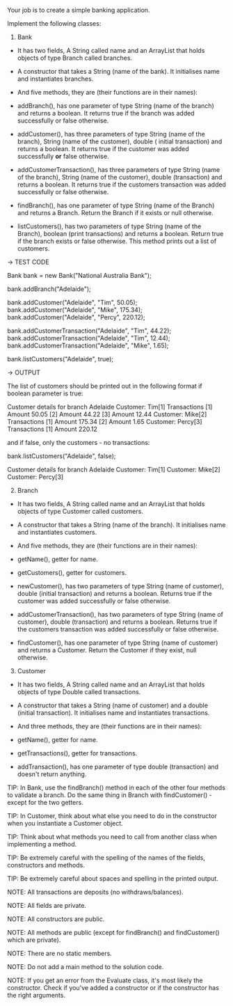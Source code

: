 Your job is to create a simple banking application.

Implement the following classes:

1. Bank

- It has two fields, A String called name and an ArrayList that holds objects of type Branch called branches.

- A constructor that takes a String (name of the bank). It initialises name and instantiates branches.

- And five methods, they are (their functions are in their names):

- addBranch(), has one parameter of type String (name of the branch) and returns a boolean. It returns true if the
branch was added successfully or false otherwise.

- addCustomer(), has three parameters of type String (name of the branch), String (name of the customer), double (
initial transaction) and returns a boolean. It returns true if the customer was added successfully **or** false otherwise.

- addCustomerTransaction(), has three parameters of type String (name of the branch), String (name of the customer),
double (transaction) and returns a boolean. It returns true if the customers transaction was added successfully or false
otherwise.

- findBranch(), has one parameter of type String (name of the Branch) and returns a Branch. Return the Branch if it
exists or null otherwise.

- listCustomers(), has two parameters of type String (name of the Branch), boolean (print transactions) and returns a
boolean. Return true if the branch exists or false otherwise. This method prints out a list of customers.

→ TEST CODE

Bank bank = new Bank("National Australia Bank");

bank.addBranch("Adelaide");

bank.addCustomer("Adelaide", "Tim", 50.05);
bank.addCustomer("Adelaide", "Mike", 175.34);
bank.addCustomer("Adelaide", "Percy", 220.12);

bank.addCustomerTransaction("Adelaide", "Tim", 44.22);
bank.addCustomerTransaction("Adelaide", "Tim", 12.44);
bank.addCustomerTransaction("Adelaide", "Mike", 1.65);

bank.listCustomers("Adelaide", true);

→ OUTPUT

The list of customers should be printed out in the following format if boolean parameter is true:

Customer details for branch Adelaide
Customer: Tim[1]
Transactions
[1]  Amount 50.05
[2]  Amount 44.22
[3]  Amount 12.44
Customer: Mike[2]
Transactions
[1]  Amount 175.34
[2]  Amount 1.65
Customer: Percy[3]
Transactions
[1]  Amount 220.12

and if false, only the customers - no transactions:

bank.listCustomers("Adelaide", false);

Customer details for branch Adelaide
Customer: Tim[1]
Customer: Mike[2]
Customer: Percy[3]

2. Branch

- It has two fields, A String called name and an ArrayList that holds objects of type Customer called customers.

- A constructor that takes a String (name of the branch). It initialises name and instantiates customers.

- And five methods, they are (their functions are in their names):

- getName(), getter for name.

- getCustomers(), getter for customers.

- newCustomer(), has two parameters of type String (name of customer), double (initial transaction) and returns a
boolean. Returns true if the customer was added successfully or false otherwise.

- addCustomerTransaction(), has two parameters of type String (name of customer), double (transaction) and returns a boolean. Returns true if the customers transaction was added successfully or false otherwise.

- findCustomer(), has one parameter of type String (name of customer) and returns a Customer. Return the Customer if they exist, null otherwise.

3. Customer

- It has two fields, A String called name and an ArrayList that holds objects of type Double called transactions.

- A constructor that takes a String (name of customer) and a double (initial transaction). It initialises name and
instantiates transactions.

- And three methods, they are (their functions are in their names):

- getName(), getter for name.

- getTransactions(), getter for transactions.

- addTransaction(), has one parameter of type double (transaction) and doesn't return anything.

TIP:  In Bank, use the findBranch() method in each of the other four methods to validate a branch. Do the same thing in
Branch with findCustomer() - except for the two getters.

TIP:  In Customer, think about what else you need to do in the constructor when you instantiate a Customer object.

TIP:  Think about what methods you need to call from another class when implementing a method.

TIP:  Be extremely careful with the spelling of the names of the fields, constructors and methods.

TIP:  Be extremely careful about spaces and spelling in the printed output.

NOTE:  All transactions are deposits (no withdraws/balances).

NOTE:  All fields are private.

NOTE:  All constructors are public.

NOTE:  All methods are public (except for findBranch() and findCustomer() which are private).

NOTE:  There are no static members.

NOTE:  Do not add a main method to the solution code.

NOTE:  If you get an error from the Evaluate class, it's most likely the constructor. Check if you've added a
constructor or if the constructor has the right arguments.